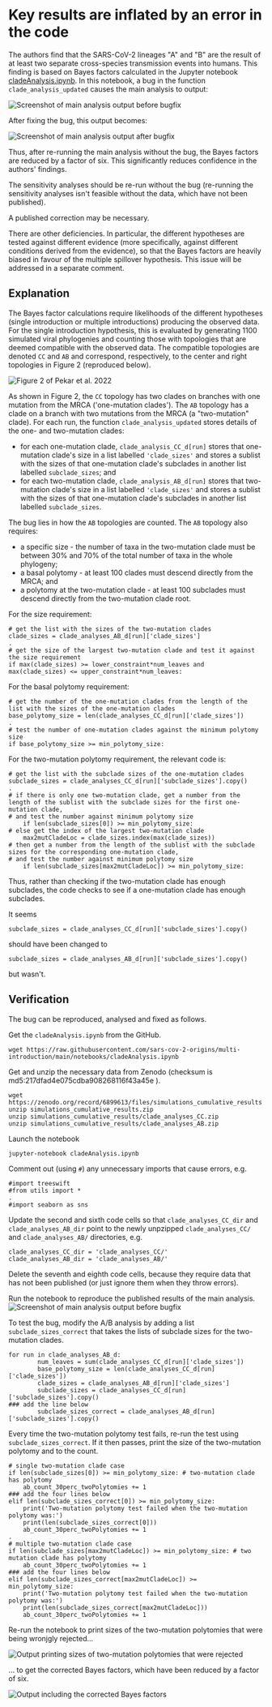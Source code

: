 # Key results are inflated by an error in the code
The authors find that the SARS-CoV-2 lineages "A" and "B" are the result of at least two separate cross-species transmission events into humans. This finding is based on Bayes factors calculated in the Jupyter notebook [cladeAnalysis.ipynb](https://github.com/sars-cov-2-origins/multi-introduction/blob/71ed420fe11ecdbe589568255ec90ca56d6e221c/notebooks/cladeAnalysis.ipynb). In this notebook, a bug in the function `clade_analysis_updated` causes the main analysis to output:

![Screenshot of main analysis output before bugfix](main_result_original.png)

After fixing the bug, this output becomes:

![Screenshot of main analysis output after bugfix](main_result_fixed.png)

Thus, after re-running the main analysis without the bug, the Bayes factors are reduced by a factor of six. This significantly reduces confidence in the authors' findings.

The sensitivity analyses should be re-run without the bug (re-running the sensitivity analyses isn't feasible without the data, which have not been published).

A published correction may be necessary.

There are other deficiencies. In particular, the different hypotheses are tested against different evidence (more specifically, against different conditions derived from the evidence), so that the Bayes factors are heavily biased in favour of the multiple spillover hypothesis. This issue will be addressed in a separate comment.

## Explanation
The Bayes factor calculations require likelihoods of the different hypotheses (single introduction or multiple introductions) producing the observed data. For the single introduction hypothesis, this is evaluated by generating 1100 simulated viral phylogenies and counting those with topologies that are deemed compatible with the observed data. The compatible topologies are denoted `CC` and `AB` and correspond, respectively, to the center and right topologies in Figure 2 (reproduced below).

![Figure 2 of Pekar et al. 2022](science.abp8337-f2.jpg)  

As shown in Figure 2, the `CC` topology has two clades on branches with one mutation from the MRCA ('one-mutation clades'). The `AB` topology has a clade on a branch with two mutations from the MRCA (a "two-mutation" clade). For each run, the function `clade_analysis_updated` stores details of the one- and two-mutation clades:
- for each one-mutation clade, `clade_analysis_CC_d[run]` stores that one-mutation clade's size in a list labelled `'clade_sizes'` and stores a sublist with the sizes of that one-mutation clade's subclades in another list labelled `subclade_sizes`; and
- for each two-mutation clade, `clade_analysis_AB_d[run]` stores that two-mutation clade's size in a list labelled `'clade_sizes'` and stores a sublist with the sizes of that one-mutation clade's subclades in another list labelled `subclade_sizes`. 

The bug lies in how the `AB` topologies are counted. The `AB` topology also requires:
- a specific size - the number of taxa in the two-mutation clade must be between 30% and 70% of the total number of taxa in the whole phylogeny;
- a basal polytomy - at least 100 clades must descend directly from the MRCA; and 
- a polytomy at the two-mutation clade - at least 100 subclades must descend directly from the two-mutation clade root.

For the size requirement:
```
# get the list with the sizes of the two-mutation clades
clade_sizes = clade_analyses_AB_d[run]['clade_sizes']
.
# get the size of the largest two-mutation clade and test it against the size requirement
if max(clade_sizes) >= lower_constraint*num_leaves and max(clade_sizes) <= upper_constraint*num_leaves: 
```

For the basal polytomy requirement:
```
# get the number of the one-mutation clades from the length of the list with the sizes of the one-mutation clades
base_polytomy_size = len(clade_analyses_CC_d[run]['clade_sizes'])
.
# test the number of one-mutation clades against the minimum polytomy size
if base_polytomy_size >= min_polytomy_size:
```

For the two-mutation polytomy requirement, the relevant code is:
```
# get the list with the subclade sizes of the one-mutation clades
subclade_sizes = clade_analyses_CC_d[run]['subclade_sizes'].copy()
.
# if there is only one two-mutation clade, get a number from the length of the sublist with the subclade sizes for the first one-mutation clade,
# and test the number against minimum polytomy size
    if len(subclade_sizes[0]) >= min_polytomy_size: 
# else get the index of the largest two-mutation clade
    max2mutCladeLoc = clade_sizes.index(max(clade_sizes))
# then get a number from the length of the sublist with the subclade sizes for the corresponding one-mutation clade,
# and test the number against minimum polytomy size
    if len(subclade_sizes[max2mutCladeLoc]) >= min_polytomy_size: 
```

Thus, rather than checking if the two-mutation clade has enough subclades, the code checks to see if a one-mutation clade has enough subclades.

It seems 
```
subclade_sizes = clade_analyses_CC_d[run]['subclade_sizes'].copy()
```
should have been changed to 
```
subclade_sizes = clade_analyses_AB_d[run]['subclade_sizes'].copy()
```
but wasn't.
## Verification
The bug can be reproduced, analysed and fixed as follows.

Get the `cladeAnalysis.ipynb` from the GitHub.
```
wget https://raw.githubusercontent.com/sars-cov-2-origins/multi-introduction/main/notebooks/cladeAnalysis.ipynb
```
Get and unzip the necessary data from Zenodo (checksum is md5:217dfad4e075cdba908268116f43a45e ).
```
wget https://zenodo.org/record/6899613/files/simulations_cumulative_results.zip
unzip simulations_cumulative_results.zip
unzip simulations_cumulative_results/clade_analyses_CC.zip
unzip simulations_cumulative_results/clade_analyses_AB.zip
```
Launch the notebook
```
jupyter-notebook cladeAnalysis.ipynb
```
Comment out (using `#`) any unnecessary imports that cause errors, e.g.
```
#import treeswift
#from utils import *
.
#import seaborn as sns
```
Update the second and sixth code cells so that `clade_analyses_CC_dir` and `clade_analyses_AB_dir` point to the newly unpzipped `clade_analyses_CC/` and `clade_analyses_AB/` directories, e.g.
```
clade_analyses_CC_dir = 'clade_analyses_CC/'
clade_analyses_AB_dir = 'clade_analyses_AB/'
```
Delete the seventh and eighth code cells, because they require data that has not been published (or just ignore them when they throw errors).

Run the notebook to reproduce the published results of the main analysis.
![Screenshot of main analysis output before bugfix](main_result_original.png)

To test the bug, modify the A/B analysis by adding a list `subclade_sizes_correct` that takes the lists of subclade sizes for the two-mutation clades.
```
for run in clade_analyses_AB_d:
        num_leaves = sum(clade_analyses_CC_d[run]['clade_sizes'])
        base_polytomy_size = len(clade_analyses_CC_d[run]['clade_sizes'])
        clade_sizes = clade_analyses_AB_d[run]['clade_sizes']
        subclade_sizes = clade_analyses_CC_d[run]['subclade_sizes'].copy()
### add the line below
        subclade_sizes_correct = clade_analyses_AB_d[run]['subclade_sizes'].copy()
```
Every time the two-mutation polytomy test fails, re-run the test using `subclade_sizes_correct`. If it then passes, print the size of the two-mutation polytomy and to the count.
```
# single two-mutation clade case
if len(subclade_sizes[0]) >= min_polytomy_size: # two-mutation clade has polytomy
    ab_count_30perc_twoPolytomies += 1
### add the four lines below
elif len(subclade_sizes_correct[0]) >= min_polytomy_size:
    print('Two-mutation polytomy test failed when the two-mutation polytomy was:')
    print(len(subclade_sizes_correct[0]))
    ab_count_30perc_twoPolytomies += 1
.
# multiple two-mutation clade case
if len(subclade_sizes[max2mutCladeLoc]) >= min_polytomy_size: # two mutation clade has polytomy
    ab_count_30perc_twoPolytomies += 1
### add the four lines below
elif len(subclade_sizes_correct[max2mutCladeLoc]) >= min_polytomy_size:
    print('Two-mutation polytomy test failed when the two-mutation polytomy was:')
    print(len(subclade_sizes_correct[max2mutCladeLoc]))
    ab_count_30perc_twoPolytomies += 1
```
Re-run the notebook to print sizes of the two-mutation polytomies that were being wronjgly rejected...

![Output printing sizes of two-mutation polytomies that were rejected](main_result_with_rejected_polytomies.png)

... to get the corrected Bayes factors, which have been reduced by a factor of six.

![Output including the corrected Bayes factors](main_result_with_rejected_polytomies_and_results.png)

